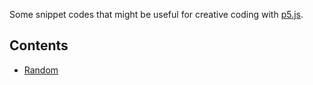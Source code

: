 Some snippet codes that might be useful for creative coding with [p5.js](https://p5js.org/).

## Contents

- [Random](./random/)
